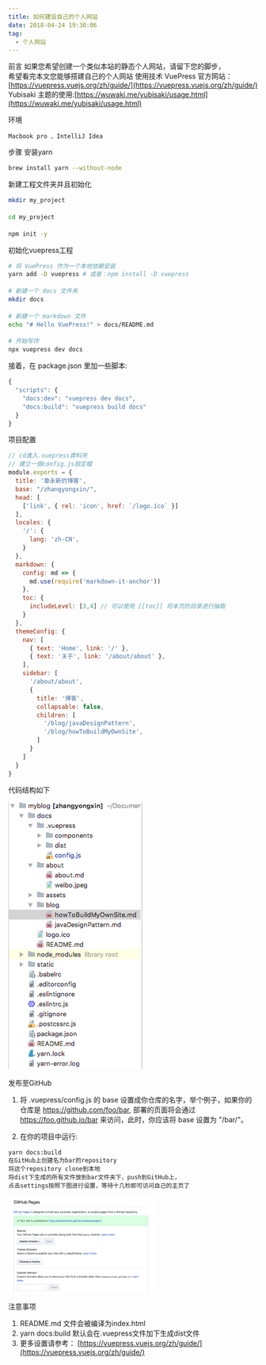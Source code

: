 ```yaml
---
title: 如何建设自己的个人网站
date: 2018-04-24 19:30:06
tag:
  - 个人网站
---
```

前言
如果您希望创建一个类似本站的静态个人网站，请留下您的脚步，<br/>
希望看完本文您能够搭建自己的个人网站
使用技术
VuePress 官方网站：[https://vuepress.vuejs.org/zh/guide/](https://vuepress.vuejs.org/zh/guide/)
Yubisaki 主题的使用:[https://wuwaki.me/yubisaki/usage.html](https://wuwaki.me/yubisaki/usage.html)
<!-- more -->
环境
```
Macbook pro 、IntelliJ Idea
```
步骤
安装yarn
```bash
brew install yarn --without-node
```
新建工程文件夹并且初始化
```bash
mkdir my_project

cd my_project

npm init -y
```
初始化vuepress工程
```bash
# 将 VuePress 作为一个本地依赖安装
yarn add -D vuepress # 或者：npm install -D vuepress

# 新建一个 docs 文件夹
mkdir docs

# 新建一个 markdown 文件
echo "# Hello VuePress!" > docs/README.md

# 开始写作
npx vuepress dev docs
```
接着，在 package.json 里加一些脚本:
```javascript
{
  "scripts": {
    "docs:dev": "vuepress dev docs",
    "docs:build": "vuepress build docs"
  }
}
```
项目配置
```javascript
// cd進入.vuepress資料夾
// 建立一個config.js設定檔
module.exports = {
  title: '章永新的博客',
  base: "/zhangyongxin/",
  head: [
    ['link', { rel: 'icon', href: `/logo.ico` }]
  ],
  locales: {
    '/': {
      lang: 'zh-CN',
    }
  },
  markdown: {
    config: md => {
      md.use(require('markdown-it-anchor'))
    },
    toc: {
      includeLevel: [3,4] // 可以使用 [[toc]] 将本页的目录进行抽取
    }
  },
  themeConfig: {
    nav: [
      { text: 'Home', link: '/' },
      { text: '关于', link: '/about/about' },
    ],
    sidebar: [
      '/about/about',
      {
        title: '博客',
        collapsable: false,
        children: [
          '/blog/javaDesignPattern',
          '/blog/howToBuildMyOwnSite',
        ]
      }
    ]
  }
}
```
代码结构如下

<img src="./codeDirs.png" alt="代码目录" >

发布至GitHub

1. 将 .vuepress/config.js 的 base 设置成你仓库的名字，举个例子，如果你的仓库是 https://github.com/foo/bar, 部署的页面将会通过 https://foo.github.io/bar 来访问，此时，你应该将 base 设置为 "/bar/"。

2. 在你的项目中运行:
```bash
yarn docs:build
在GitHub上创建名为bar的repository
将这个repository clone到本地
将dist下生成的所有文件放到bar文件夹下，push到GitHub上，
点击settings按照下图进行设置，等待十几秒即可访问自己的主页了
```
<img src="./gitHubPages.png" alt="GitHub设置" style="height: 50%; width: 60%;">

注意事项
1. README.md 文件会被编译为index.html
2. yarn docs:build 默认会在.vuepress文件加下生成dist文件
3. 更多设置请参考： [https://vuepress.vuejs.org/zh/guide/](https://vuepress.vuejs.org/zh/guide/)



